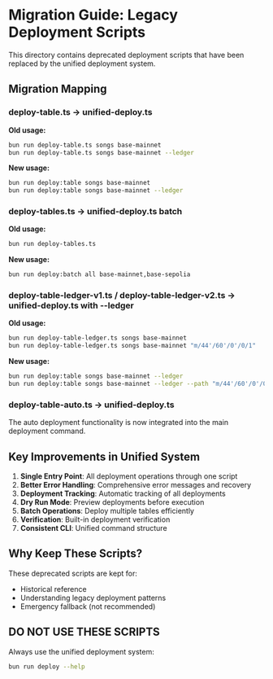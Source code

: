 # Migration Guide: Legacy Deployment Scripts

This directory contains deprecated deployment scripts that have been replaced by the unified deployment system.

## Migration Mapping

### deploy-table.ts → unified-deploy.ts

**Old usage:**
```bash
bun run deploy-table.ts songs base-mainnet
bun run deploy-table.ts songs base-mainnet --ledger
```

**New usage:**
```bash
bun run deploy:table songs base-mainnet
bun run deploy:table songs base-mainnet --ledger
```

### deploy-tables.ts → unified-deploy.ts batch

**Old usage:**
```bash
bun run deploy-tables.ts
```

**New usage:**
```bash
bun run deploy:batch all base-mainnet,base-sepolia
```

### deploy-table-ledger-v1.ts / deploy-table-ledger-v2.ts → unified-deploy.ts with --ledger

**Old usage:**
```bash
bun run deploy-table-ledger.ts songs base-mainnet
bun run deploy-table-ledger.ts songs base-mainnet "m/44'/60'/0'/0/1"
```

**New usage:**
```bash
bun run deploy:table songs base-mainnet --ledger
bun run deploy:table songs base-mainnet --ledger --path "m/44'/60'/0'/0/1"
```

### deploy-table-auto.ts → unified-deploy.ts

The auto deployment functionality is now integrated into the main deployment command.

## Key Improvements in Unified System

1. **Single Entry Point**: All deployment operations through one script
2. **Better Error Handling**: Comprehensive error messages and recovery
3. **Deployment Tracking**: Automatic tracking of all deployments
4. **Dry Run Mode**: Preview deployments before execution
5. **Batch Operations**: Deploy multiple tables efficiently
6. **Verification**: Built-in deployment verification
7. **Consistent CLI**: Unified command structure

## Why Keep These Scripts?

These deprecated scripts are kept for:
- Historical reference
- Understanding legacy deployment patterns
- Emergency fallback (not recommended)

## DO NOT USE THESE SCRIPTS

Always use the unified deployment system:
```bash
bun run deploy --help
```